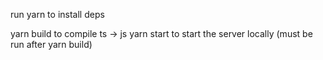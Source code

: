 run yarn to install deps

yarn build  to compile ts -> js
yarn start to start the server locally (must be run after yarn build)